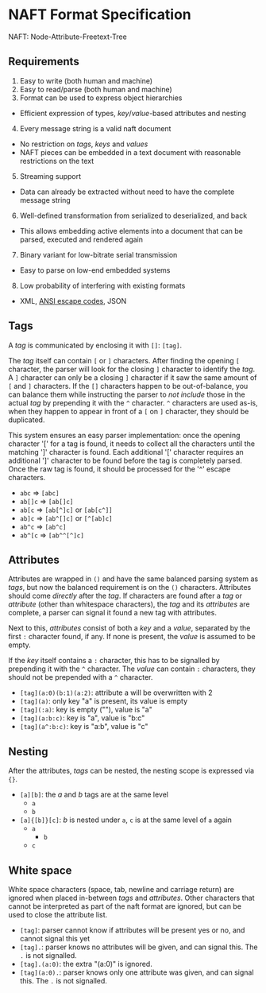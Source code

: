 NAFT Format Specification
=========================

NAFT: Node-Attribute-Freetext-Tree

## Requirements

1. Easy to write (both human and machine)
2. Easy to read/parse (both human and machine)
3. Format can be used to express object hierarchies
  * Efficient expression of types, _key_/_value_-based attributes and nesting
4. Every message string is a valid naft document
  * No restriction on _tags_, _keys_ and _values_
  * NAFT pieces can be embedded in a text document with reasonable restrictions on the text
5. Streaming support
  * Data can already be extracted without need to have the complete message string
6. Well-defined transformation from serialized to deserialized, and back
  * This allows embedding active elements into a document that can be parsed, executed and rendered again
7. Binary variant for low-bitrate serial transmission
  * Easy to parse on low-end embedded systems
8. Low probability of interfering with existing formats
  * XML, [ANSI escape codes](https://en.wikipedia.org/wiki/ANSI_escape_code#Escape_sequences), JSON

## Tags

A _tag_ is communicated by enclosing it with `[]`: `[tag]`.

The _tag_ itself can contain `[` or `]` characters. After finding the opening `[` character, the parser will look for the closing `]` character to identify the _tag_. A `]` character can only be a closing `]` character if it saw the same amount of `[` and `]` characters. If the `[]` characters happen to be out-of-balance, you can balance them while instructing the parser to _not include_ those in the actual _tag_ by prepending it with the `^` character. `^` characters are used as-is, when they happen to appear in front of a `[` on `]` character, they should be duplicated.

This system ensures an easy parser implementation: once the opening character '[' for a tag is found, it needs to collect all the characters until the matching ']' character is found. Each additional '[' character requires an additional ']' character to be found before the tag is completely parsed. Once the raw tag is found, it should be processed for the '^' escape characters.

* `abc` => `[abc]`
* `ab[]c` => `[ab[]c]`
* `ab[c` => `[ab[^]c]` or `[ab[c^]]`
* `ab]c` => `[ab^[]c]` or `[^[ab]c]`
* `ab^c` => `[ab^c]`
* `ab^[c` => `[ab^^[^]c]`

## Attributes

Attributes are wrapped in `()` and have the same balanced parsing system as _tags_, but now the balanced requirement is on the `()` characters. Attributes should come _directly_ after the _tag_. If characters are found after a _tag_ or _attribute_ (other than whitespace characters), the _tag_ and its _attributes_ are complete, a parser can signal it found a new tag with attributes.

Next to this, _attributes_ consist of both a _key_ and a _value_, separated by the first `:` character found, if any. If none is present, the _value_ is assumed to be empty.

If the _key_ itself contains a `:` character, this has to be signalled by prepending it with the `^` character. The _value_ can contain `:` characters, they should not be prepended with a `^` character.

* `[tag](a:0)(b:1)(a:2)`: attribute a will be overwritten with 2
* `[tag](a)`: only key "a" is present, its value is empty
* `[tag](:a)`: key is empty (""), value is "a"
* `[tag](a:b:c)`: key is "a", value is "b:c"
* `[tag](a^:b:c)`: key is "a:b", value is "c"

## Nesting

After the attributes, _tags_ can be nested, the nesting scope is expressed via `{}`.

* `[a][b]`: the _a_ and _b_ tags are at the same level
  * `a`
  * `b`
* `[a]{[b]}[c]`: _b_ is nested under `a`, `c` is at the same level of `a` again
  * `a`
    * `b`
  * `c`

## White space

White space characters (space, tab, newline and carriage return) are ignored when placed in-between _tags_ and _attributes_. Other characters that cannot be interpreted as part of the naft format are ignored, but can be used to close the attribute list.

* `[tag]`: parser cannot know if attributes will be present yes or no, and cannot signal this yet
* `[tag].`: parser knows no attributes will be given, and can signal this. The `.` is not signalled.
* `[tag].(a:0)`: the extra "(a:0)" is ignored.
* `[tag](a:0).`: parser knows only one attribute was given, and can signal this. The `.` is not signalled.
